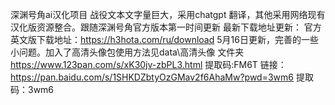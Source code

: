 深渊号角ai汉化项目
战役文本文字量巨大，采用chatgpt 翻译，其他采用网络现有汉化版资源整合。跟随深渊号角官方版本第一时间更新
最新下载地址更新：
官方英文版下载地址：https://h3hota.com/ru/download
5月16日更新，完善的一些小问题。加入了高清头像包使用方法见data\高清头像 文件夹
https://www.123pan.com/s/xK30jv-zbPL3.html 提取码:FM6T
链接：https://pan.baidu.com/s/1SHKDZbtyOzGMav2f6AhaMw?pwd=3wm6
提取码：3wm6
